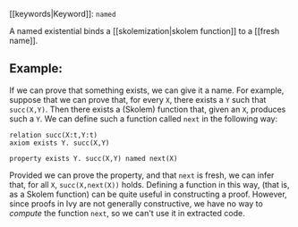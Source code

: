 [[keywords|Keyword]]: `named`

A named existential binds a [[skolemization|skolem function]] to a [[fresh name]].

## Example:

If we can prove that something exists, we can give it a name.  For example, suppose that we can prove that, for every `X`, there exists a `Y` such that `succ(X,Y)`. Then there exists a (Skolem) function that, given an `X`, produces such a `Y`. We can define such a function called `next` in the following way:

```
relation succ(X:t,Y:t)
axiom exists Y. succ(X,Y)

property exists Y. succ(X,Y) named next(X)
```

Provided we can prove the property, and that `next` is fresh, we can infer that, for all `X`, `succ(X,next(X))` holds. Defining a function in this way, (that is, as a Skolem function) can be quite useful in constructing a proof.  However, since proofs in Ivy are not generally constructive, we have no way to *compute* the function `next`, so we can't use it in extracted code.
